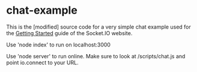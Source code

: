 # chat-example

This is the [modified] source code for a very simple chat example used for
the [Getting Started](http://socket.io/get-started/chat/) guide
of the Socket.IO website.

Use 'node index' to run on localhost:3000

Use 'node server' to run online.
Make sure to look at /scripts/chat.js and point io.connect to your URL.